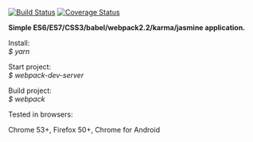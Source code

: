 [![Build Status](https://travis-ci.org/forrana/callstats-test-task.svg?branch=master)](https://travis-ci.org/forrana/callstats-test-task)
[![Coverage Status](https://coveralls.io/repos/github/forrana/callstats-test-task/badge.svg?branch=master)](https://coveralls.io/github/forrana/callstats-test-task?branch=master)

<b>Simple ES6/ES7/CSS3/babel/webpack2.2/karma/jasmine application.</b>

Install:<br/>
    <i> $ yarn </i>

Start project:<br/>
    <i> $ webpack-dev-server</i>
  
Build project:<br/>
    <i> $ webpack</i>
  
Tested in browsers:<br/>
    
Chrome 53+, Firefox 50+, Chrome for Android
